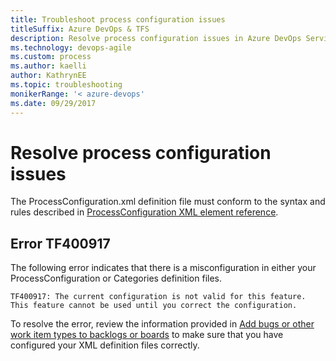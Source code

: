 ```yaml
---
title: Troubleshoot process configuration issues
titleSuffix: Azure DevOps & TFS 
description: Resolve process configuration issues in Azure DevOps Services & Team Foundation Server
ms.technology: devops-agile
ms.custom: process
ms.author: kaelli
author: KathrynEE
ms.topic: troubleshooting
monikerRange: '< azure-devops' 
ms.date: 09/29/2017  
---
```



# Resolve process configuration issues

The ProcessConfiguration.xml definition file must conform to the syntax and rules described in [ProcessConfiguration XML element reference](./xml/process-configuration-xml-element.md).   

## Error TF400917  

The following error indicates that there is a misconfiguration in either your ProcessConfiguration or Categories definition files. 

```TF400917: The current configuration is not valid for this feature. This feature cannot be used until you correct the configuration.```

To resolve the error, review the information provided in [Add bugs or other work item types to backlogs or boards](add-wits-to-backlogs-and-boards.md) to make sure that you have configured your XML definition files correctly.     

